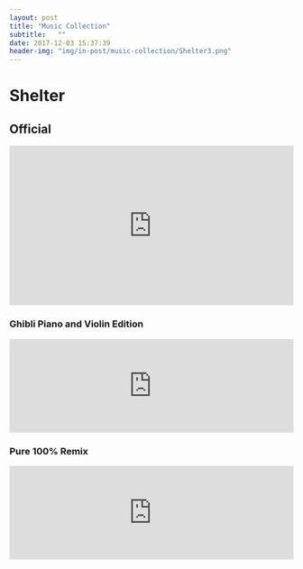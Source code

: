 ```yaml
---
layout: post
title: "Music Collection"
subtitle:   ""
date: 2017-12-03 15:37:39
header-img: "img/in-post/music-collection/Shelter3.png"
---
```


# Shelter

## Official
<div style="position:relative;height:0;padding-bottom:56.21%"><iframe src="https://www.youtube.com/embed/fzQ6gRAEoy0?ecver=2" style="position:absolute;width:100%;height:100%;left:0" width="641" height="360" frameborder="0" gesture="media" allow="encrypted-media" allowfullscreen></iframe></div>

### Ghibli Piano and Violin Edition
<iframe width="100%" height="166" scrolling="no" frameborder="no" src="https://w.soundcloud.com/player/?url=https%3A//api.soundcloud.com/tracks/362855063&amp;color=%23ff5500&amp;auto_play=false&amp;hide_related=false&amp;show_comments=true&amp;show_user=true&amp;show_reposts=false&amp;show_teaser=true"></iframe>

### Pure 100% Remix
<iframe width="100%" height="166" scrolling="no" frameborder="no" src="https://w.soundcloud.com/player/?url=https%3A//api.soundcloud.com/tracks/293413449&amp;color=%23ff5500&amp;auto_play=false&amp;hide_related=false&amp;show_comments=true&amp;show_user=true&amp;show_reposts=false&amp;show_teaser=true"></iframe>
